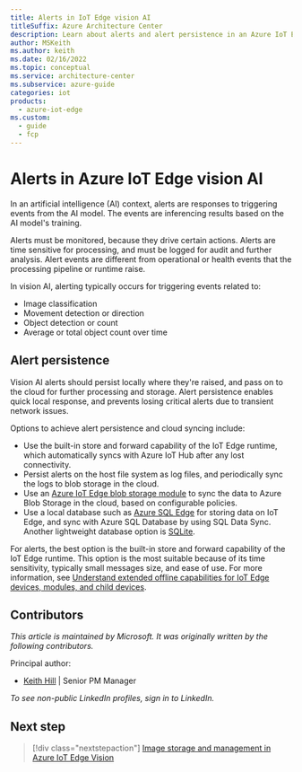 ```yaml
---
title: Alerts in IoT Edge vision AI
titleSuffix: Azure Architecture Center
description: Learn about alerts and alert persistence in an Azure IoT Edge vision solution. An alert is a response to an event that's triggered by the AI model.
author: MSKeith
ms.author: keith
ms.date: 02/16/2022
ms.topic: conceptual
ms.service: architecture-center
ms.subservice: azure-guide
categories: iot
products:
  - azure-iot-edge
ms.custom:
  - guide
  - fcp
---
```


# Alerts in Azure IoT Edge vision AI

In an artificial intelligence (AI) context, alerts are responses to triggering events from the AI model. The events are inferencing results based on the AI model's training.

Alerts must be monitored, because they drive certain actions. Alerts are time sensitive for processing, and must be logged for audit and further analysis. Alert events are different from operational or health events that the processing pipeline or runtime raise.

In vision AI, alerting typically occurs for triggering events related to:

- Image classification
- Movement detection or direction
- Object detection or count
- Average or total object count over time

## Alert persistence

Vision AI alerts should persist locally where they're raised, and pass on to the cloud for further processing and storage. Alert persistence enables quick local response, and prevents losing critical alerts due to transient network issues.

Options to achieve alert persistence and cloud syncing include:

- Use the built-in store and forward capability of the IoT Edge runtime, which automatically syncs with Azure IoT Hub after any lost connectivity.
- Persist alerts on the host file system as log files, and periodically sync the logs to blob storage in the cloud.
- Use an [Azure IoT Edge blob storage module](/azure/iot-edge/how-to-store-data-blob) to sync the data to Azure Blob Storage in the cloud, based on configurable policies.
- Use a local database such as [Azure SQL Edge](/azure/azure-sql-edge/overview) for storing data on IoT Edge, and sync with Azure SQL Database by using SQL Data Sync. Another lightweight database option is [SQLite](https://www.sqlite.org/index.html).

For alerts, the best option is the built-in store and forward capability of the IoT Edge runtime. This option is the most suitable because of its time sensitivity, typically small messages size, and ease of use. For more information, see [Understand extended offline capabilities for IoT Edge devices, modules, and child devices](/azure/iot-edge/offline-capabilities).

## Contributors

*This article is maintained by Microsoft. It was originally written by the following contributors.* 

Principal author:

 - [Keith Hill](https://www.linkedin.com/in/keith-hill-072060102/) | Senior PM Manager

*To see non-public LinkedIn profiles, sign in to LinkedIn.*

## Next step

> [!div class="nextstepaction"]
> [Image storage and management in Azure IoT Edge Vision](./image-storage.md)

